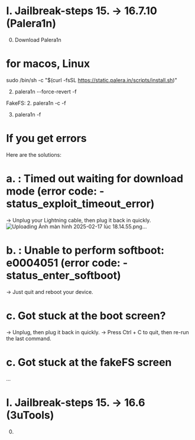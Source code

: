 # I. Jailbreak-steps 15. -> 16.7.10 (Palera1n)
0. Download Palera1n
# for macos, Linux
sudo /bin/sh -c "$(curl -fsSL https://static.palera.in/scripts/install.sh)"

2. palera1n --force-revert -f

FakeFS:
2. palera1n -c -f

3. palera1n -f



# If you get errors
Here are the solutions:

# a. <Error>: Timed out waiting for download mode (error code: -status_exploit_timeout_error)
→ Unplug your Lightning cable, then plug it back in quickly.
![Uploading Ảnh màn hình 2025-02-17 lúc 18.14.55.png…]()


# b. <Error>: Unable to perform softboot: e0004051 (error code: -status_enter_softboot)
→ Just quit and reboot your device.

# c. Got stuck at the boot screen?
→ Unplug, then plug it back in quickly.
→ Press Ctrl + C to quit, then re-run the last command.

# c. Got stuck at the fakeFS screen
...

# I. Jailbreak-steps 15. -> 16.6 (3uTools)
0.
